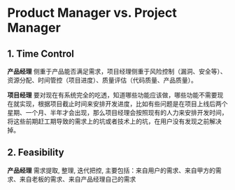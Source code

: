# Product Manager vs. Project Manager

## 1. Time Control

**产品经理** 侧重于产品能否满足需求，项目经理侧重于风险控制（漏洞、安全等）、资源分配、时间管控（项目进度）、质量评估（代码质量、产品质量）。

**项目经理** 要对现在有系统完全的吃透，知道哪些功能应该做，哪些功能不需要现在就实现，根据项目截止时间来安排开发进度，比如有些问题是在项目上线后两个星期、一个月、半年才会出现，那么项目经理会按照现有的人力来安排开发时间，将这些前期赶工期导致的需求上的坑或者技术上的坑，在用户没有发现之前解决掉。

## 2. Feasibility

**产品经理** 需求提取, 整理, 迭代把控, 主要包括：来自用户的需求、来自甲方的需求、来自老板的需求、来自产品经理自己的需求